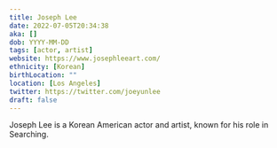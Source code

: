 ```yaml
---
title: Joseph Lee
date: 2022-07-05T20:34:38
aka: []
dob: YYYY-MM-DD
tags: [actor, artist]
website: https://www.josephleeart.com/
ethnicity: [Korean]
birthLocation: ""
location: [Los Angeles]
twitter: https://twitter.com/joeyunlee
draft: false
---
```


Joseph Lee is a Korean American actor and artist, known for his role in Searching.